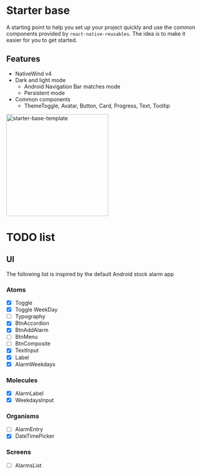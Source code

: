 # Starter base

A starting point to help you set up your project quickly and use the common components provided by `react-native-reusables`. The idea is to make it easier for you to get started.

## Features

- NativeWind v4
- Dark and light mode
  - Android Navigation Bar matches mode
  - Persistent mode
- Common components
  - ThemeToggle, Avatar, Button, Card, Progress, Text, Tooltip

<img src="https://github.com/mrzachnugent/react-native-reusables/assets/63797719/42c94108-38a7-498b-9c70-18640420f1bc"
     alt="starter-base-template"
     style="width:270px;" />

# TODO list
## UI
The following list is inspired by the default Android stock alarm app

### Atoms
- [x] Toggle
- [x] Toggle WeekDay
- [ ] Typography
- [x] BtnAccordion
- [x] BtnAddAlarm
- [ ] BtnMenu
- [ ] BtnComposite
- [x] TextInput
- [x] Label
- [x] AlarmWeekdays

### Molecules
- [x] AlarmLabel
- [x] WeekdaysInput

### Organisms
- [ ] AlarmEntry
- [x] DateTimePicker

### Screens
- [ ] AlarmsList